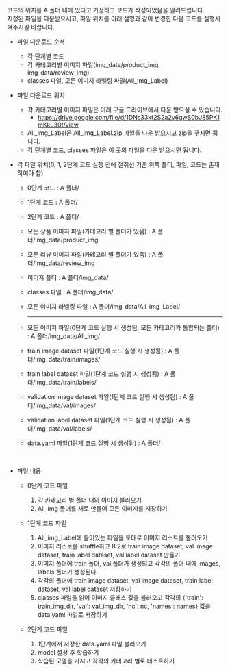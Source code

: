 코드의 위치를 A 폴더 내에 있다고 가정하고 코드가 작성되었음을 알려드립니다.<br>
지정된 파일을 다운받으시고, 파일 위치를 아래 설명과 같이 변경한 다음 코드를 실행시켜주시길 바랍니다. 

* 파일 다운로드 순서
  * 각 단계별 코드
  * 각 카테고리별 이미지 파일(img_data/product_img, img_data/review_img)
  * classes 파일, 모든 이미지 라벨링 파일(All_img_Label)
    
* 파일 다운로드 위치
  * 각 카테고리별 이미지 파일은 아래 구글 드라이브에서 다운 받으실 수 있습니다.<br>
    * https://drive.google.com/file/d/1DNs33kf2S2a2v6qwS0bJ85PK1mKku30t/view
  * All_img_Label은 All_img_Label.zip 파일을 다운 받으시고 zip을 푸시면 됩니다.
  * 각 단계별 코드, classes 파일은 이 곳의 파일을 다운 받으시면 됩니다.


* 각 파일 위치(0, 1, 2단계 코드 실행 전에 절취선 기준 위쪽 폴더, 파일, 코드는 존재하여야 함)
  * 0단계 코드 : A 폴더/
  * 1단계 코드 : A 폴더/
  * 2단계 코드 : A 폴더/
  * 모든 상품 이미지 파일(카테고리 별 폴더가 있음) : A 폴더/img_data/product_img
  * 모든 리뷰 이미지 파일(카테고리 별 폴더가 있음) : A 폴더/img_data/review_img
  * 이미지 폴더 : A 폴더/img_data/
  * classes 파일 : A 폴더/img_data/
  * 모든 이미지 라벨링 파일 : A 폴더/img_data/All_img_Label/
    
    ---------------------------------------------------------------------------------------------------
  * 모든 이미지 파일(0단계 코드 실행 시 생성됨, 모든 카테고리가 통합되는 폴더) : A 폴더/img_data/All_img/
  * train image dataset 파일(1단계 코드 실행 시 생성됨) : A 폴더/img_data/train/images/
  * train label dataset 파일(1단계 코드 실행 시 생성됨) : A 폴더/img_data/train/labels/
  * validation image dataset 파일(1단계 코드 실행 시 생성됨) : A 폴더/img_data/val/images/
  * validation label dataset 파일(1단계 코드 실행 시 생성됨) : A 폴더/img_data/val/labels/
  * data.yaml 파일(1단계 코드 실행 시 생성됨) : A 폴더/
<br>

* 파일 내용
  * 0단계 코드 파일
    1. 각 카테고리 별 폴더 내의 이미지 불러오기
    2. All_img 폴더를 새로 만들어 모든 이미지를 저장하기
   
  * 1단계 코드 파일
    1. All_img_Label에 들어있는 파일을 토대로 이미지 리스트를 불러오기
    2. 이미지 리스트를 shuffle하고 8:2로 train image dataset, val image dataset, train label dataset, val label dataset 만들기
    3. 이미지 폴더에 train 폴더, val 폴더가 생성되고 각각의 폴더 내에 images, labels 폴더가 생성된다.
    4. 각각의 폴더에 train image dataset, val image dataset, train label dataset, val label dataset 저장하기
    5. classes 파일을 읽어 이미지 클래스 값을 불러오고 각각의  {'train': train_img_dir, 'val': val_img_dir, 'nc': nc, 'names': names} 값을 data.yaml 파일로 저장하기
  
  * 2단계 코드 파일
    1. 1단계에서 저장한 data.yaml 파일 불러오기
    2. model 설정 후 학습하기
    3. 학습된 모델을 가지고 각각의 카테고리 별로 테스트하기


